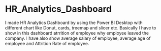 # HR_Analytics_Dashboard
I made HR Analytics Dashboard by using the Power BI Desktop with different chart like Donut, cards, treemap and slicer etc. Basically I have to show in this dashboard atrrition of employee why employee leaved the  company. I have also show average salary of employee, average age of employee and Attrition Rate of employee.
